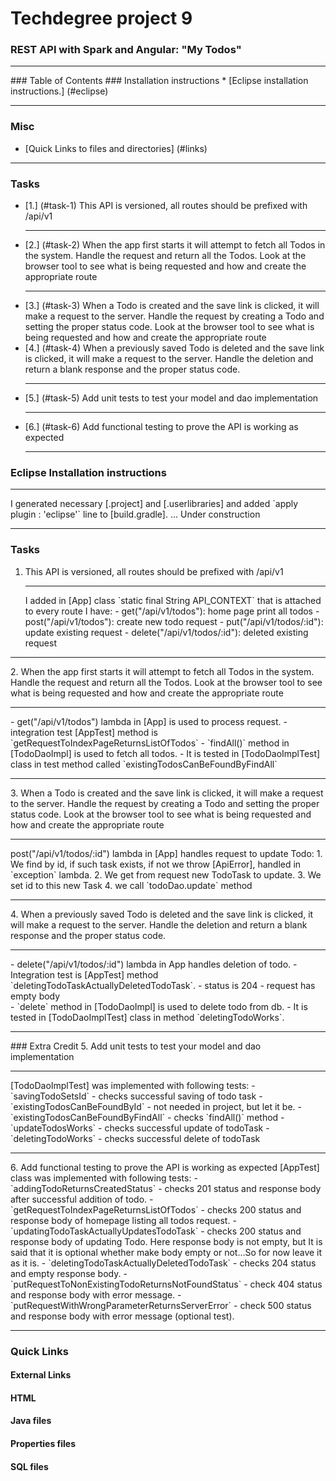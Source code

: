 # Techdegree project 9
### REST API with Spark and Angular: "My Todos"
<hr>
### Table of Contents
### Installation instructions
* [Eclipse installation instructions.] (#eclipse)

<hr>

### Misc
- [Quick Links to files and directories] (#links)

<hr>

### Tasks
* [1.] (#task-1)
    This API is versioned, all routes should be prefixed with /api/v1
    <hr>
* [2.] (#task-2)
    When the app first starts it will attempt to fetch all
    Todos in the system.
    Handle the request and return all the Todos.
    Look at the browser tool to see what is being requested
    and how and create the appropriate route
    <hr>
* [3.] (#task-3)
    When a Todo is created and the save link is clicked, 
    it will make a request to the server. 
    Handle the request by creating a Todo and setting the proper status code.
    Look at the browser tool to see what is being requested 
    and how and create the appropriate route
* [4.] (#task-4)
    When a previously saved Todo is deleted and the save link is clicked, 
    it will make a request to the server. 
    Handle the deletion and return 
    a blank response and the proper status code.
    <hr>
* [5.] (#task-5)
    Add unit tests to test your model and dao implementation
    <hr>
* [6.] (#task-6)
    Add functional testing to prove the API is working as expected
    <hr>


<!--Links-->
<!--External Links-->
[spark_blog_readme]: 
    https://github.com/nikiforov-alexander/pt4-spark-blog#eclipse "https://github.com/nikiforov-alexander/pt4-spark-blog#eclipse"
<!--HTML-->
[todo.html]:
    ./src/main/resources/public/templates/todo.html "./src/main/resources/public/templates/todo.html"
[index.html]:
    ./src/main/resources/public/index.html "./src/main/resources/public/index.html"
<!--Java files-->
[ApiResponse]:
    ./src/test/java/com/teamtreehouse/techdegrees/testing/ApiResponse.java "./src/test/java/com/teamtreehouse/techdegrees/testing/ApiResponse.java"
[ApiClient]:
    ./src/test/java/com/teamtreehouse/techdegrees/testing/ApiClient.java "./src/test/java/com/teamtreehouse/techdegrees/testing/ApiClient.java"
[TodoDaoImplTest]:
    ./src/test/java/com/teamtreehouse/techdegrees/dao/TodoDaoImplTest.java "./src/test/java/com/teamtreehouse/techdegrees/dao/TodoDaoImplTest.java"
[AppTest]:
    ./src/test/java/com/teamtreehouse/techdegrees/AppTest.java "./src/test/java/com/teamtreehouse/techdegrees/AppTest.java"
[TodoTask]:
    ./src/main/java/com/teamtreehouse/techdegrees/model/TodoTask.java "./src/main/java/com/teamtreehouse/techdegrees/model/TodoTask.java"
[DaoException]:
    ./src/main/java/com/teamtreehouse/techdegrees/exception/DaoException.java "./src/main/java/com/teamtreehouse/techdegrees/exception/DaoException.java"
[ApiError]:
    ./src/main/java/com/teamtreehouse/techdegrees/exception/ApiError.java "./src/main/java/com/teamtreehouse/techdegrees/exception/ApiError.java"
[App]:
    ./src/main/java/com/teamtreehouse/techdegrees/App.java "./src/main/java/com/teamtreehouse/techdegrees/App.java"
[TodoDaoImpl]:
    ./src/main/java/com/teamtreehouse/techdegrees/dao/TodoDaoImpl.java "./src/main/java/com/teamtreehouse/techdegrees/dao/TodoDaoImpl.java"
[TodoDao]:
    ./src/main/java/com/teamtreehouse/techdegrees/dao/TodoDao.java "./src/main/java/com/teamtreehouse/techdegrees/dao/TodoDao.java"
<!--Properties files-->
[build.gradle]:
    build.gradle "Gradle configuration file: build.gradle"
[initial_project_files]:
    initial-project-files "directory with initial project files from Treeshouse"
[instateam.mv.db]: 
    data/instateam.mv.db "H2 databased used in project: instateam.mv.db"
[h2-1.4.192.jar]:
    h2-1.4.192.jar "H2 database jar file, used to launch server h2-1.4.192.jar"
[.project]:
    .project "Eclipse .project file, generated by IntellijIdea"
[.userlibraries]:
    pt9-todo-rest-api-with-spark.userlibraries "Eclipse .userlibraries file, generated by IntellijIdea: pt9-todo-rest-api-with-spark.userlibraries"
<!--SQL files-->    
[init.sql]:
    ./src/main/resources/db/init.sql "./src/main/resources/db/init.sql"

### Eclipse Installation instructions
<hr> <a id="eclipse"></a>
I generated necessary [.project] and
[.userlibraries] and added `apply plugin : 'eclipse'` line to
[build.gradle]. ... Under construction
<hr>


### Tasks
1. <a id="task-1"></a>
    This API is versioned, all routes should be prefixed with /api/v1
    <hr>
    I added in [App] class `static final String API_CONTEXT` that is
    attached to every route I have:
    - get("/api/v1/todos"): home page print all todos
    - post("/api/v1/todos"): create new todo request
    - put("/api/v1/todos/:id"): update existing request
    - delete("/api/v1/todos/:id"): deleted existing request
<hr>
2. <a id="task-2"></a>
    When the app first starts it will attempt to fetch all
    Todos in the system.
    Handle the request and return all the Todos.
    Look at the browser tool to see what is being requested
    and how and create the appropriate route
    <hr>
    - get("/api/v1/todos") lambda in [App] is used to process request.
    - integration test [AppTest] method is
    `getRequestToIndexPageReturnsListOfTodos`
    - `findAll()` method in [TodoDaoImpl] is used to fetch all todos.
    - It is tested in [TodoDaoImplTest] class in
    test method called `existingTodosCanBeFoundByFindAll`
<hr>
3. <a id="task-3"></a>
    When a Todo is created and the save link is clicked, 
    it will make a request to the server. 
    Handle the request by creating a Todo and setting the proper status code.
    Look at the browser tool to see what is being requested 
    and how and create the appropriate route
    <hr>
    post("/api/v1/todos/:id") lambda in [App] handles request to update
    Todo:
    1. We find by id, if such task exists, if not we throw [ApiError],
      handled in `exception` lambda.
    2. We get from request new TodoTask to update. 
    3. We set id to this new Task
    4. we call `todoDao.update` method
<hr>
4. <a id="task-4"></a>
    When a previously saved Todo is deleted and the save link is clicked, 
    it will make a request to the server. 
    Handle the deletion and return 
    a blank response and the proper status code.
    <hr>
    - delete("/api/v1/todos/:id") lambda in App handles deletion of todo.
    - Integration test is [AppTest] method 
    `deletingTodoTaskActuallyDeletedTodoTask`.
    - status is 204
    - request has empty body
    <br>
    - `delete` method in [TodoDaoImpl] is used to delete todo from db.
    - It is tested in [TodoDaoImplTest] class in method `deletingTodoWorks`. 
    <br>
<hr>
### Extra Credit 
5. <a id="task-5"></a>
    Add unit tests to test your model and dao implementation
    <hr>
    [TodoDaoImplTest] was implemented with following tests:
    - `savingTodoSetsId` - checks successful saving of todo task
    - `existingTodosCanBeFoundById` - not needed in project, but let it be.
    - `existingTodosCanBeFoundByFindAll` - checks `findAll()` method
    - `updateTodosWorks` - checks successful update of todoTask
    - `deletingTodoWorks` - checks successful delete of todoTask
<hr>
6. <a id="task-6"></a>
    Add functional testing to prove the API is working as expected
    [AppTest] class was implemented with following tests:
    - `addingTodoReturnsCreatedStatus` - checks 201 status and response body
    after successful addition of todo.
    - `getRequestToIndexPageReturnsListOfTodos` - checks 200 status and response
    body of homepage listing all todos request. 
    - `updatingTodoTaskActuallyUpdatesTodoTask` - checks 200 status and response
    body of updating Todo. Here response body is not empty, but It is said that
    it is optional whether make body empty or not...So for now leave 
    it as it is.
    - `deletingTodoTaskActuallyDeletedTodoTask` - checks 204 status and
    empty response body.
    - `putRequestToNonExistingTodoReturnsNotFoundStatus` - check 404 status
    and response body with error message.
    - `putRequestWithWrongParameterReturnsServerError` - check 500 status and
    response body with error message (optional test).
<hr>

### Quick Links <a id="links"></a>

#### External Links
[spark_blog_readme]: 
    https://github.com/nikiforov-alexander/pt4-spark-blog#eclipse "https://github.com/nikiforov-alexander/pt4-spark-blog#eclipse"
    
#### HTML
[todo.html]:
    ./src/main/resources/public/templates/todo.html "./src/main/resources/public/templates/todo.html"
[index.html]:
    ./src/main/resources/public/index.html "./src/main/resources/public/index.html"
    
#### Java files
[ApiResponse]:
    ./src/test/java/com/teamtreehouse/techdegrees/testing/ApiResponse.java "./src/test/java/com/teamtreehouse/techdegrees/testing/ApiResponse.java"
[ApiClient]:
    ./src/test/java/com/teamtreehouse/techdegrees/testing/ApiClient.java "./src/test/java/com/teamtreehouse/techdegrees/testing/ApiClient.java"
[ApiErrorModel]:
    ./src/test/java/com/teamtreehouse/techdegrees/testing/ApiErrorModel.java "./src/test/java/com/teamtreehouse/techdegrees/testing/ApiErrorModel.java"
[TodoDaoImplTest]:
    ./src/test/java/com/teamtreehouse/techdegrees/dao/TodoDaoImplTest.java "./src/test/java/com/teamtreehouse/techdegrees/dao/TodoDaoImplTest.java"
[AppTest]:
    ./src/test/java/com/teamtreehouse/techdegrees/AppTest.java "./src/test/java/com/teamtreehouse/techdegrees/AppTest.java"
[TodoTask]:
    ./src/main/java/com/teamtreehouse/techdegrees/model/TodoTask.java "./src/main/java/com/teamtreehouse/techdegrees/model/TodoTask.java"
[DaoException]:
    ./src/main/java/com/teamtreehouse/techdegrees/exception/DaoException.java "./src/main/java/com/teamtreehouse/techdegrees/exception/DaoException.java"
[ApiError]:
    ./src/main/java/com/teamtreehouse/techdegrees/exception/ApiError.java "./src/main/java/com/teamtreehouse/techdegrees/exception/ApiError.java"
[App]:
    ./src/main/java/com/teamtreehouse/techdegrees/App.java "./src/main/java/com/teamtreehouse/techdegrees/App.java"
[TodoDaoImpl]:
    ./src/main/java/com/teamtreehouse/techdegrees/dao/TodoDaoImpl.java "./src/main/java/com/teamtreehouse/techdegrees/dao/TodoDaoImpl.java"
[TodoDao]:
    ./src/main/java/com/teamtreehouse/techdegrees/dao/TodoDao.java "./src/main/java/com/teamtreehouse/techdegrees/dao/TodoDao.java"
    
#### Properties files
[build.gradle]:
    build.gradle "Gradle configuration file: build.gradle"
[initial_project_files]:
    initial-project-files "directory with initial project files from Treeshouse"
[my-todos.mv.db]: 
    data/my-todos.mv.db "H2 databased used in project: my-todos.mv.db"
[h2-1.4.192.jar]:
    h2-1.4.192.jar "H2 database jar file, used to launch server h2-1.4.192.jar"
[.project]:
    .project "Eclipse .project file, generated by IntellijIdea"
[.userlibraries]:
    pt9-todo-rest-api-with-spark.userlibraries "Eclipse .userlibraries file, generated by IntellijIdea: pt9-todo-rest-api-with-spark.userlibraries"
    
#### SQL files
[init.sql]:
    ./src/main/resources/db/init.sql "File creating table if not exist ./src/main/resources/db/init.sql"

